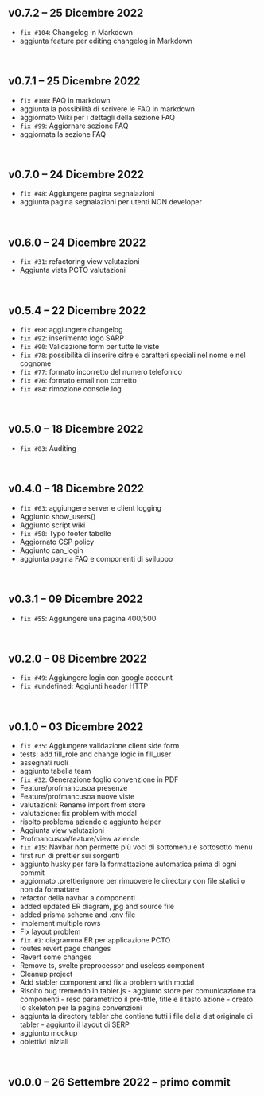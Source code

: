 ## v0.7.2 – 25 Dicembre 2022
- `fix #104`: Changelog in Markdown 
- aggiunta feature per editing changelog in Markdown

<br>

## v0.7.1 – 25 Dicembre 2022
- `fix #100`: FAQ in markdown
- aggiunta la possibilità di scrivere le FAQ in markdown
- aggiornato Wiki per i dettagli della sezione FAQ
- `fix #99`: Aggiornare sezione FAQ
- aggiornata la sezione FAQ

<br>

## v0.7.0 – 24 Dicembre 2022
- `fix #48`: Aggiungere pagina segnalazioni
- aggiunta pagina segnalazioni per utenti NON developer

<br>


## v0.6.0 – 24 Dicembre 2022
- `fix #31`: refactoring view valutazioni
- Aggiunta vista PCTO valutazioni

<br>


## v0.5.4 – 22 Dicembre 2022
- `fix #68`: aggiungere changelog
- `fix #92`: inserimento logo SARP
- `fix #90`: Validazione form per tutte le viste
- `fix #78`: possibilità di inserire cifre e caratteri speciali nel nome e nel cognome
- `fix #77`: formato incorretto del numero telefonico
- `fix #76`: formato email non corretto
- `fix #84`: rimozione console.log

<br>


## v0.5.0 – 18 Dicembre 2022
- `fix #83`: Auditing

<br>


## v0.4.0 – 18 Dicembre 2022
- `fix #63`: aggiungere server e client logging
- Aggiunto show_users()
- Aggiunto script wiki
- `fix #58`: Typo footer tabelle
- Aggiornato CSP policy
- Aggiunto can_login
- aggiunta pagina FAQ e componenti di sviluppo

<br>


## v0.3.1 – 09 Dicembre 2022
- `fix #55`: Aggiungere una pagina 400/500

<br>


## v0.2.0 – 08 Dicembre 2022
- `fix #49`: Aggiungere login con google account
- `fix #`undefined: Aggiunti header HTTP

<br>


## v0.1.0 – 03 Dicembre 2022
- `fix #35`: Aggiungere validazione client side form
- tests: add fill_role and change logic in fill_user
- assegnati ruoli
- aggiunto tabella team
- `fix #32`: Generazione foglio convenzione in PDF
- Feature/profmancusoa presenze
- Feature/profmancusoa nuove viste
- valutazioni: Rename import from store
- valutazione: fix problem with modal
- risolto problema aziende e aggiunto helper
- Aggiunta view valutazioni
- Profmancusoa/feature/view aziende
- `fix #15`: Navbar non permette più voci di sottomenu e sottosotto menu
- first run di prettier sui sorgenti
- aggiunto husky per fare la formattazione automatica prima di ogni commit
- aggiornato .prettierignore per rimuovere le directory con file statici o non da formattare
- refactor della navbar a componenti
- added updated ER diagram, jpg and source file
- added prisma scheme and .env file
- Implement multiple rows
- Fix layout problem
- `fix #1`: diagramma ER per applicazione PCTO
- routes revert page changes
- Revert some changes
- Remove ts, svelte preprocessor and useless component
- Cleanup project
- Add stabler component and fix a problem with modal
- Risolto bug tremendo in tabler.js - aggiunto store per comunicazione tra componenti - reso parametrico il pre-title, title e il tasto azione - creato lo skeleton per la pagina convenzioni
- aggiunta la directory tabler che contiene tutti i file della dist originale di tabler - aggiunto il layout di SERP
- aggiunto mockup
- obiettivi iniziali
 
<br>


## v0.0.0 – 26 Settembre 2022 – primo commit